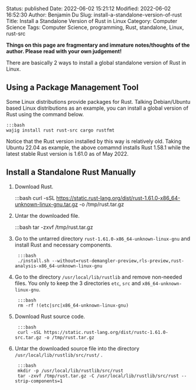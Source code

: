 Status: published
Date: 2022-06-02 15:21:12
Modified: 2022-06-02 16:52:30
Author: Benjamin Du
Slug: install-a-standalone-version-of-rust
Title: Install a Standalone Version of Rust in Linux
Category: Computer Science
Tags: Computer Science, programming, Rust, standalone, Linux, rust-src

**Things on this page are fragmentary and immature notes/thoughts of the author. Please read with your own judgement!**

There are basically 2 ways to install a global standalone version of Rust in Linux.

## Using a Package Management Tool

Some Linux distributions provide packages for Rust.
Talking Debian/Ubuntu based Linux distributions as an example,
you can install a global version of Rust using the command below.

    :::bash
    wajig install rust rust-src cargo rustfmt 

Notice that the Rust version installed by this way is relatively old. 
Taking Ubuntu 22.04 as example,
the above comamnd installs Rust 1.58.1 
while the latest stable Rust version is 1.61.0 as of May 2022.

## Install a Standalone Rust Manually

1. Download Rust.

    :::bash
    curl -sSL https://static.rust-lang.org/dist/rust-1.61.0-x86_64-unknown-linux-gnu.tar.gz -o /tmp/rust.tar.gz

2. Untar the downloaded file.

    :::bash
    tar -zxvf /tmp/rust.tar.gz

3. Go to the untarred directory 
    `rust-1.61.0-x86_64-unknown-linux-gnu`
    and install Rust and necessary components.

        :::bash
        ./install.sh --without=rust-demangler-preview,rls-preview,rust-analysis-x86_64-unknown-linux-gnu

3. Go to the directory
    `/usr/local/lib/rustlib`
    and remove non-needed files.
    You only to keep the 3 directories `etc`, `src` and `x86_64-unknown-linux-gnu`.

        :::bash
        rm -rf !(etc|src|x86_64-unknown-linux-gnu)

4. Download Rust source code.

        :::bash
        curl -sSL https://static.rust-lang.org/dist/rustc-1.61.0-src.tar.gz -o /tmp/rust.tar.gz

5. Untar the downloaded source file into the directory
    `/usr/local/lib/rustlib/src/rust/`
    .

        :::bash
        mkdir -p /usr/local/lib/rustlib/src/rust
        tar -zxvf /tmp/rust.tar.gz -C /usr/local/lib/rustlib/src/rust --strip-components=1

